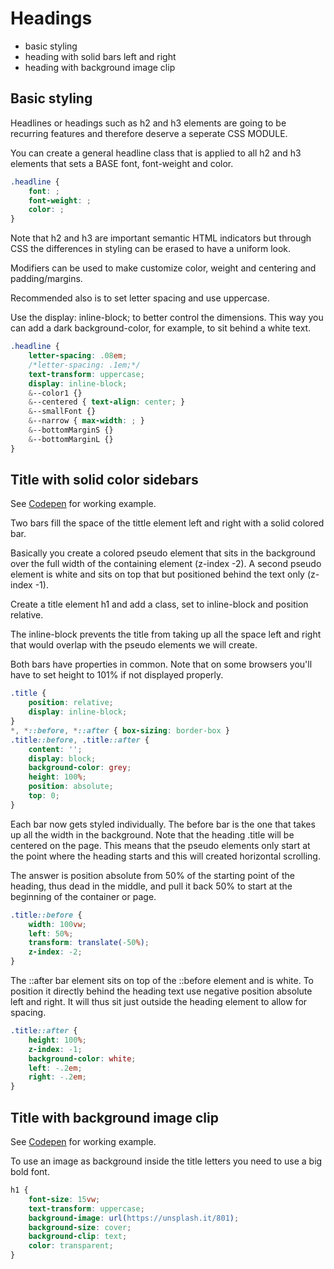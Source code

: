 # Headings
- basic styling
- heading with solid bars left and right
- heading with background image clip

## Basic styling
Headlines or headings such as h2 and h3 elements are going to be recurring features and therefore deserve a seperate CSS MODULE.

You can create a general headline class that is applied to all h2 and h3 elements that sets a BASE font, font-weight and color.
```CSS
.headline {
	font: ;
	font-weight: ;
	color: ;
}
```
Note that h2 and h3 are important semantic HTML indicators but through CSS the differences in styling can be erased to have a uniform look.

Modifiers can be used to make customize color, weight and centering and padding/margins.

Recommended also is to set letter spacing and use uppercase.

Use the display: inline-block; to better control the dimensions. This way you can add a dark background-color, for example, to sit behind a white text.

```SCSS
.headline {
	letter-spacing: .08em;
	/*letter-spacing: .1em;*/
	text-transform: uppercase;
	display: inline-block;
	&--color1 {}
	&--centered { text-align: center; }
	&--smallFont {}
	&--narrow { max-width: ; }
	&--bottomMarginS {}
	&--bottomMarginL {}
}
```
## Title with solid color sidebars
See [Codepen](https://codepen.io/jorishr/pen/JQgrwy) for working example.

Two bars fill the space of the tittle element left and right with a solid colored bar.

Basically you create a colored pseudo element that sits in the background over the full width of the containing element (z-index -2). A second pseudo element is white and sits on top that but positioned behind the text only (z-index -1). 

Create a title element h1 and add a class, set to inline-block and position relative.

The inline-block prevents the title from taking up all the space left and right that would overlap with the pseudo elements we will create.

Both bars have properties in common. Note that on some browsers you'll have to set height to 101% if not displayed properly.
```CSS
.title {
	position: relative;
	display: inline-block;
}
*, *::before, *::after { box-sizing: border-box }
.title::before, .title::after {
	content: '';
 	display: block;
 	background-color: grey;
 	height: 100%;
 	position: absolute;
 	top: 0;
}
```
Each bar now gets styled individually. The before bar is the one that takes up all the width in the background. Note that the heading .title will be centered on the page. This means that the pseudo elements only start at the point where the heading starts and this will created horizontal scrolling. 

The answer is position absolute from 50% of the starting point of the heading, thus dead in the middle, and pull it back 50% to start at the beginning of the container or page.
```CSS
.title::before {
	width: 100vw;
	left: 50%;
	transform: translate(-50%);
	z-index: -2;
}
```
The ::after bar element sits on top of the ::before element and is white. To position it directly behind the heading text use negative position absolute left and right. It will thus sit just outside the heading element to allow for spacing.
```CSS
.title::after {
	height: 100%;
	z-index: -1;
	background-color: white;
	left: -.2em;
	right: -.2em;
}
```

##	Title with background image clip
See [Codepen](https://codepen.io/jorishr/pen/pMjXjV) for working example.

To use an image as background inside the title letters you need to use a big bold font. 
```CSS
h1 {
	font-size: 15vw;
	text-transform: uppercase;
	background-image: url(https://unsplash.it/801);
	background-size: cover;
	background-clip: text;
	color: transparent;
}